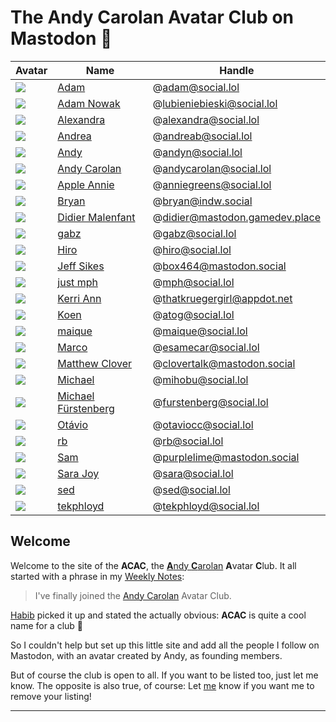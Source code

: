# The Andy Carolan Avatar Club on Mastodon 🤘

| Avatar               | Name                                                       | Handle                         |
| :------------------- | ---------------------------------------------------------- | ------------------------------ |
| ![][adam]            | [Adam](https://social.lol/@adam)                           | @adam@social.lol               |
| ![][lubieniebieski]  | [Adam Nowak](https://social.lol/@lubieniebieski)           | @lubieniebieski@social.lol     |
| ![][alexandra]       | [Alexandra](https://social.lol/@alexandra)                 | @alexandra@social.lol          |
| ![][andrea]          | [Andrea](https://social.lol/@andreab)                      | @andreab@social.lol            |
| ![][andyn]           | [Andy](https://social.lol/@andyn)                          | @andyn@social.lol              |
| ![][andycarolan]     | [Andy Carolan](https://social.lol/@andycarolan)            | @andycarolan@social.lol        |
| ![][anniegreens]     | [Apple Annie](https://social.lol/@anniegreens)             | @anniegreens@social.lol        |
| ![][bryan]           | [Bryan](https://indw.social/@bryan)                        | @bryan@indw.social             |
| ![][didier]          | [Didier Malenfant](https://mastodon.gamedev.place/@didier) | @didier@mastodon.gamedev.place |
| ![][gabz]            | [gabz](https://social.lol/@gabz)                           | @gabz@social.lol               |
| ![][hiro]            | [Hiro](https://social.lol/@hiro)                           | @hiro@social.lol               |
| ![][box464]          | [Jeff Sikes](https://mastodon.social/@box464)              | @box464@mastodon.social        |
| ![][mph]             | [just mph](https://social.lol/@mph)                        | @mph@social.lol                |
| ![][thatkruegergirl] | [Kerri Ann](https://appdot.net/@thatkruegergirl)           | @thatkruegergirl@appdot.net    |
| ![][atog]            | [Koen](https://social.lol/@atog)                           | @atog@social.lol               |
| ![][maique]          | [maique](https://social.lol/@maique)                       | @maique@social.lol             |
| ![][esamecar]        | [Marco](https://social.lol/@esamecar)                      | @esamecar@social.lol           |
| ![][clovertalk]      | [Matthew Clover](https://mastodon.social/@clovertalk)      | @clovertalk@mastodon.social    |
| ![][mihobu]          | [Michael](https://social.lol/@mihobu)                      | @mihobu@social.lol             |
| ![][furstenberg]     | [Michael Fürstenberg](https://social.lol/@furstenberg)     | @furstenberg@social.lol        |
| ![][otaviocc]        | [Otávio](https://social.lol/@otaviocc)                     | @otaviocc@social.lol           |
| ![][rb]              | [rb](https://social.lol/@rb)                               | @rb@social.lol                 |
| ![][purplelime]      | [Sam](https://mastodon.social/@purplelime)                 | @purplelime@mastodon.social    |
| ![][sara]            | [Sara Joy](https://social.lol/@sara)                       | @sara@social.lol               |
| ![][sed]             | [sed](https://social.lol/@sed)                             | @sed@social.lol                |
| ![][tekphloyd]       | [tekphloyd](https://social.lol/@tekphloyd)                 | @tekphloyd@social.lol          |

## Welcome

Welcome to the site of the **ACAC**, the [**A**ndy **C**arolan](https://andycarolan.com/) **A**vatar **C**lub. It all started with a phrase in my [Weekly Notes](https://week.esamecar.net/24): 
 
> I've finally joined the [Andy Carolan](https://social.lol/@andycarolan) Avatar Club.

[Habib](https://social.lol/@habibcham@mastodon.social/110566879996115261) picked it up and stated the actually obvious: **ACAC** is quite a cool name for a club 🤣

So I couldn't help but set up this little site and add all the people I follow on Mastodon, with an avatar created by Andy, as founding members.

But of course the club is open to all. If you want to be listed too, just let me know. The opposite is also true, of course: Let [me](https://esamecar.omg.lol) know if you want me to remove your listing!

---

[adam]: https://media.social.lol/accounts/avatars/108/678/140/540/379/674/original/9ccb3fbe247c1f08.png
[alexandra]: https://media.social.lol/accounts/avatars/109/779/067/294/172/527/original/43e9da0aa4cd309c.png
[andrea]: https://media.social.lol/accounts/avatars/109/789/892/022/936/666/original/98dd82476fee7f09.png
[andycarolan]: https://media.social.lol/accounts/avatars/109/381/075/265/447/863/original/76a3984008dc86e2.png
[andyn]: https://media.social.lol/accounts/avatars/108/760/748/212/181/750/original/7470d96dcc3b94a7.jpeg
[anniegreens]: https://media.social.lol/accounts/avatars/109/736/944/131/488/938/original/72b3a053b5a0a03f.png
[atog]: https://media.social.lol/accounts/avatars/110/304/443/905/917/313/original/ef9009c2c2fd3449.jpeg
[box464]: https://files.mastodon.social/accounts/avatars/109/259/207/144/483/733/original/eac633f18633c528.png
[bryan]: https://cdn.masto.host/indwsocial/accounts/avatars/110/580/266/792/374/965/original/a5ebb63a1afee08d.png 
[clovertalk]: https://files.mastodon.social/accounts/avatars/000/582/037/original/62cdba26f27e515a.png
[didier]: https://cdn.masto.host/mastodongamedevplace/accounts/avatars/109/380/881/617/106/122/original/79116dd65498d5f9.png
[esamecar]: https://media.social.lol/accounts/avatars/109/649/306/722/032/193/original/8f270484c6f09262.jpeg
[furstenberg]: https://media.social.lol/accounts/avatars/109/292/070/545/845/589/original/78a6f3b0e8b70b91.png
[gabz]: https://media.social.lol/accounts/avatars/108/760/770/273/788/281/original/629d5054fdd91c26.png
[hiro]: https://media.social.lol/accounts/avatars/110/313/991/960/773/003/original/d6fd8fd8e28e7590.png
[lubieniebieski]: https://media.social.lol/accounts/avatars/109/714/665/825/852/984/original/6dd6320467f84a9a.png
[maique]: https://media.social.lol/accounts/avatars/108/742/788/282/960/217/original/75de6a2a0add9364.png
[mihobu]: https://media.social.lol/accounts/avatars/109/619/824/930/798/742/original/ea1b0f3b673e134c.png
[mph]: https://media.social.lol/accounts/avatars/109/195/238/432/596/200/original/23b4d47286c2a8f0.jpeg
[otaviocc]: https://media.social.lol/accounts/avatars/109/580/944/375/344/260/original/d588e0adfce614d5.png
[purplelime]: https://files.mastodon.social/accounts/avatars/109/245/771/360/027/790/original/d34472f47d78f112.jpeg
[rb]: https://media.social.lol/accounts/avatars/109/183/893/220/853/776/original/f8afc7203b6084c9.png
[sara]: https://media.social.lol/accounts/avatars/109/601/657/094/469/488/original/26e99f5c9a4cb172.jpg
[sed]: https://media.social.lol/accounts/avatars/109/641/934/728/090/653/original/c6818d1e5f1d8030.png
[tekphloyd]: https://media.social.lol/accounts/avatars/109/269/705/863/044/046/original/38f4d62242bdc29c.jpeg
[thatkruegergirl]: https://cdn.masto.host/appdotnet/accounts/avatars/108/194/004/311/697/720/original/37e160c59440ddc4.png
